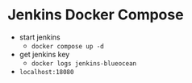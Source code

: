 # Jenkins Docker Compose

- start jenkins
    - `docker compose up -d`
- get jenkins key
    - `docker logs jenkins-blueocean`
- `localhost:18080`
